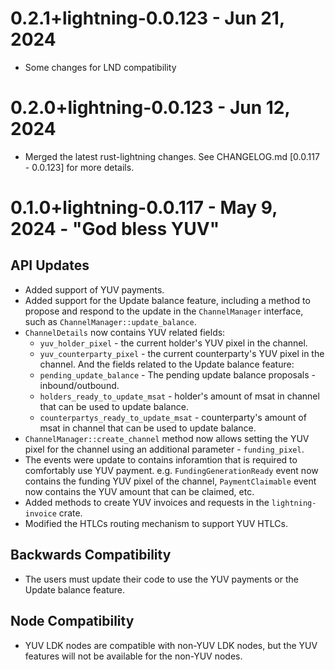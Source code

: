 # 0.2.1+lightning-0.0.123 - Jun 21, 2024

* Some changes for LND compatibility

# 0.2.0+lightning-0.0.123 - Jun 12, 2024

* Merged the latest rust-lightning changes. See CHANGELOG.md 
  [0.0.117 - 0.0.123] for more details.

# 0.1.0+lightning-0.0.117 - May 9, 2024 - "God bless YUV"

## API Updates

* Added support of YUV payments.
* Added support for the Update balance feature, including a method
  to propose and respond to the update in the `ChannelManager` interface, such
  as `ChannelManager::update_balance`.
* `ChannelDetails` now contains YUV related fields:
    * `yuv_holder_pixel` - the current holder's YUV pixel in the channel.
    * `yuv_counterparty_pixel` - the current counterparty's YUV pixel in the
      channel.
      And the fields related to the Update balance feature:
    * `pending_update_balance` - The pending update balance proposals -
      inbound/outbound.
    * `holders_ready_to_update_msat` - holder's amount of msat in channel that
      can be used to update balance.
    * `counterpartys_ready_to_update_msat` - counterparty's amount of msat in
      channel that can be used to update balance.
* `ChannelManager::create_channel` method now allows setting the YUV pixel for
  the channel using an additional parameter - `funding_pixel`.
* The events were update to contains inforamtion that is required to comfortably
  use YUV payment. e.g. `FundingGenerationReady` event now contains the funding
  YUV pixel of the channel, `PaymentClaimable` event now contains the YUV amount
  that can be claimed, etc.
* Added methods to create YUV invoices and requests in the `lightning-invoice`
  crate.
* Modified the HTLCs routing mechanism to support YUV HTLCs.

## Backwards Compatibility

* The users must update their code to use the YUV payments or the Update balance
  feature.

## Node Compatibility
* YUV LDK nodes are compatible with non-YUV LDK nodes, but the YUV features will
  not be available for the non-YUV nodes.
